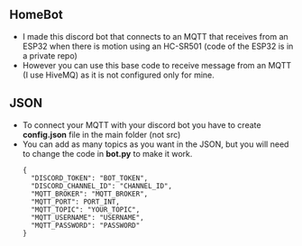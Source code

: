 ## HomeBot
- I made this discord bot that connects to an MQTT that receives from an ESP32 when there is motion using an HC-SR501 (code of the ESP32 is in a private repo)
- However you can use this base code to receive message from an MQTT (I use HiveMQ) as it is not configured only for mine.

## JSON
- To connect your MQTT with your discord bot you have to create **config.json** file in the main folder (not src)
- You can add as many topics as you want in the JSON, but you will need to change the code in **bot.py** to make it work.
  ```
  {
    "DISCORD_TOKEN": "BOT_TOKEN",
    "DISCORD_CHANNEL_ID": "CHANNEL_ID",
    "MQTT_BROKER": "MQTT_BROKER",
    "MQTT_PORT": PORT_INT,
    "MQTT_TOPIC": "YOUR_TOPIC",
    "MQTT_USERNAME": "USERNAME",
    "MQTT_PASSWORD": "PASSWORD"
  }
